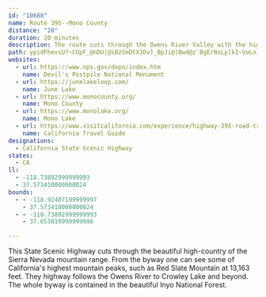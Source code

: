 ```yaml
---
id: "10688"
name: Route 395--Mono County
distance: "20"
duration: 20 minutes
description: The route cuts through the Owens River Valley with the high mountain ranges of the eastern Sierra Nevada as a backdrop.
path: ypidFhevsU?~CUpF_@nDU|@sBzSmDtX}Dv]_BpJi@|Bwd@z`BgErNsLp]kI~VoLn]cFnLsFlIqBzBs`Av`AsCdCcBnAgGpDqh@bWsDxB}DlEeAzA}BzD}@xBu@~CmKxk@iLhq@cd@neCcHr`@iBhLwJdi@sBjMgEzTaHra@gFhXmGv^_B|Ki@dGaKbyAsCzd@q@dI{@lFoA`FwArEoC|GcCdF}GnMkErHkBfCwDrDyClBaD|AwErAoC^gCLsSAaEL
websites:
  - url: https://www.nps.gov/depo/index.htm
    name: Devil's Postpile National Monument
  - url: https://junelakeloop.com/
    name: June Lake
  - url: https://www.monocounty.org/
    name: Mono County
  - url: https://www.monolake.org/
    name: Mono Lake
  - url: https://www.visitcalifornia.com/experience/highway-395-road-trip/
    name: California Travel Guide
designations:
  - California State Scenic Highway
states:
  - CA
ll:
  - -118.73892999999993
  - 37.573410000000024
bounds:
  - - -118.92407199999997
    - 37.573410000000024
  - - -118.73892999999993
    - 37.653819999999996

---
```


This State Scenic Highway cuts through the beautiful high-country of the Sierra Nevada mountain range.  From the byway one can see some of California's highest mountain peaks, such as Red Slate Mountain at 13,163 feet.  They highway follows the Owens River to Crowley Lake and beyond.  The whole byway is contained in the beautiful Inyo National Forest.
